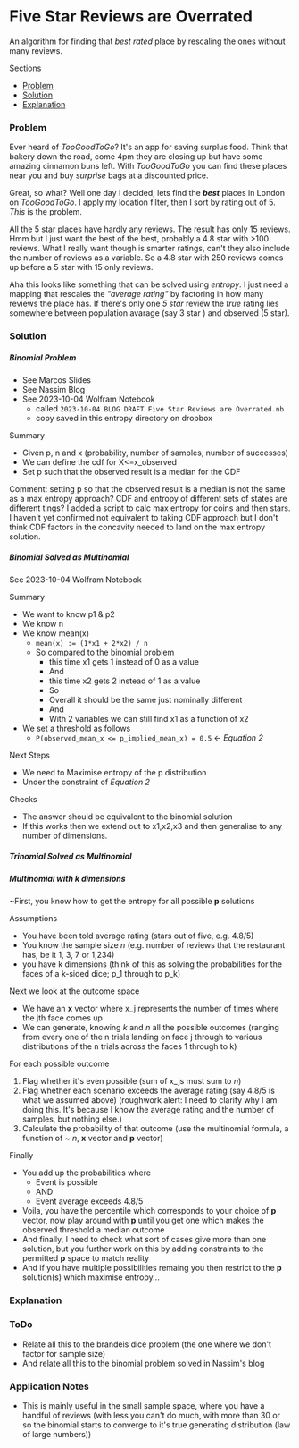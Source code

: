 # Five Star Reviews are Overrated
An algorithm for finding that *best rated* place by rescaling the ones without many reviews.

Sections
* [Problem](#Problem)
* [Solution](#Solution)
* [Explanation](#Explanation)

### Problem
Ever heard of *TooGoodToGo*? It's an app for saving surplus food. Think that bakery down the road, come 4pm they are closing up but have some amazing cinnamon buns left. With *TooGoodToGo* you can find these places near you and buy *surprise* bags at a discounted price.

Great, so what? Well one day I decided, lets find the ***best*** places in London on *TooGoodToGo*. I apply my location filter, then I sort by rating out of 5. *This* is the problem.

All the 5 star places have hardly any reviews. The result has only 15 reviews. Hmm but I just want the best of the best, probably a 4.8 star with >100 reviews. What I really want though is smarter ratings, can't they also include the number of reviews as a variable. So a 4.8 star with 250 reviews comes up before a 5 star with 15 only reviews.

Aha this looks like something that can be solved using *entropy*. I just need a mapping that rescales the *"average rating"* by factoring in how many reviews the place has. If there's only one *5 star* review the *true* rating lies somewhere between population avarage (say 3 star ) and observed (5 star).

### Solution
##### Binomial Problem
* See Marcos Slides
* See Nassim Blog
* See 2023-10-04 Wolfram Notebook
    * called `2023-10-04 BLOG DRAFT Five Star Reviews are Overrated.nb`
    * copy saved in this entropy directory on dropbox

Summary
* Given p, n and x (probability, number of samples, number of successes)
* We can define the cdf for X<=x_observed
* Set p such that the observed result is a median for the CDF

Comment: setting p so that the observed result is a median is not the same as a max entropy approach? CDF and entropy of different sets of states are different tings? I added a script to calc max entropy for coins and then stars. I haven't yet confirmed not equivalent to taking CDF approach but I don't think CDF factors in the concavity needed to land on the max entropy solution.

##### Binomial Solved as Multinomial
See 2023-10-04 Wolfram Notebook

Summary
* We want to know p1 & p2
* We know n
* We know mean(x)
    * `mean(x) := (1*x1 + 2*x2) / n`
    * So compared to the binomial problem
        * this time x1 gets 1 instead of 0 as a value
        * And 
        * this time x2 gets 2 instead of 1 as a value
        * So
        * Overall it should be the same just nominally different
        * And
        * With 2 variables we can still find x1 as a function of x2
* We set a threshold as follows
    * `P(observed_mean_x <= p_implied_mean_x) = 0.5` <- *Equation 2*

Next Steps
* We need to Maximise entropy of the p distribution
* Under the constraint of *Equation 2*

Checks
* The answer should be equivalent to the binomial solution
* If this works then we extend out to x1,x2,x3 and then generalise to any number of dimensions.

##### Trinomial Solved as Multinomial

##### Multinomial with k dimensions

~First, you know how to get the entropy for all possible **p** solutions

Assumptions
* You have been told average rating (stars out of five, e.g. 4.8/5)
* You know the sample size *n* (e.g. number of reviews that the restaurant has, be it 1, 3, 7 or 1,234)
* you have k dimensions (think of this as solving the probabilities for the faces of a k-sided dice; p_1 through to p_k)

Next we look at the outcome space
* We have an **x** vector where x_j represents the number of times where the jth face comes up
* We can generate, knowing *k* and *n* all the possible outcomes (ranging from every one of the n trials landing on face j through to various distributions of the n trials across the faces 1 through to k)

For each possible outcome
1. Flag whether it's even possible (sum of x_js must sum to *n*)
2. Flag whether each scenario exceeds the average rating (say 4.8/5 is what we assumed above) (roughwork alert: I need to clarify why I am doing this. It's because I know the average rating and the number of samples, but nothing else.)
3. Calculate the probability of that outcome (use the multinomial formula, a function of ~ *n*, **x** vector and **p** vector)

Finally
* You add up the probabilities where
    * Event is possible
    * AND
    * Event average exceeds 4.8/5
* Voila, you have the percentile which corresponds to your choice of **p** vector, now play around with **p** until you get one which makes the observed threshold a median outcome
* And finally, I need to check what sort of cases give more than one solution, but you further work on this by adding constraints to the permitted **p** space to match reality
* And if you have multiple possibilities remaing you then restrict to the **p** solution(s) which maximise entropy...

### Explanation

### ToDo
* Relate all this to the brandeis dice problem (the one where we don't factor for sample size)
* And relate all this to the binomial problem solved in Nassim's blog

### Application Notes
* This is mainly useful in the small sample space, where you have a handful of reviews (with less you can't do much, with more than 30 or so the binomial starts to converge to it's true generating distribution (law of large numbers))
